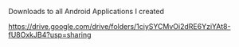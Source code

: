 


Downloads to all Android Applications I created

https://drive.google.com/drive/folders/1ciySYCMvOi2dRE6YziYAt8-fU8OxkJB4?usp=sharing
